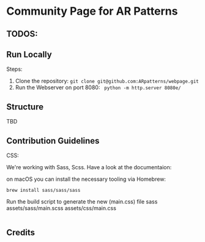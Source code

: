 # Community Page for AR Patterns

## TODOS:

## Run Locally

Steps:

1. Clone the repository: ``git clone git@github.com:ARpatterns/webpage.git``
2. Run the Webserver on port 8080: `` python -m http.server 8080e/``

## Structure

TBD

## Contribution Guidelines

CSS: 

We're working with Sass, Scss. Have a look at the documentaion: 

on macOS you can install the necessary tooling via Homebrew:

```
brew install sass/sass/sass

```

Run the build script to generate the new (main.css) file
sass assets/sass/main.scss assets/css/main.css

```

```

## Credits
